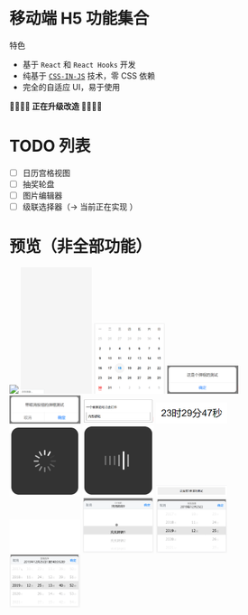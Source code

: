 # 移动端 H5 功能集合

特色

- 基于 `React` 和 `React Hooks` 开发
- 纯基于 [`CSS-IN-JS`](https://github.com/emotion-js/emotion) 技术，零 CSS 依赖
- 完全的自适应 UI，易于使用

**🚀🚀🚀🚀 正在升级改造 🚀🚀🚀🚀**

# TODO 列表

- [ ] 日历宫格视图
- [ ] 抽奖轮盘
- [ ] 图片编辑器
- [ ] 级联选择器（→ 当前正在实现 ）

# 预览（非全部功能）

<p>
  <img src="assets/image-picker.gif" width="25%">
  <img src="assets/waterfall.gif" width="25%">
  <img src="assets/calendar.gif" width="25%">
  <img src="assets/alert.gif" width="25%">
  <img src="assets/alert-with-cancel.gif" width="25%">
  <img src="assets/clickable.gif" width="25%">
  <img src="assets/countdown.gif" width="25%">
  <img src="assets/helix-loading.gif" width="25%">
  <img src="assets/wave-loading.gif" width="25%">
  <img src="assets/rolling-notice.gif" width="25%">
  <img src="assets/toast.gif" width="25%">
  <img src="assets/picker.gif" width="25%">
  <img src="assets/date-picker.gif" width="25%">
  <img src="assets/date-time-picker.gif" width="25%">
</p>
